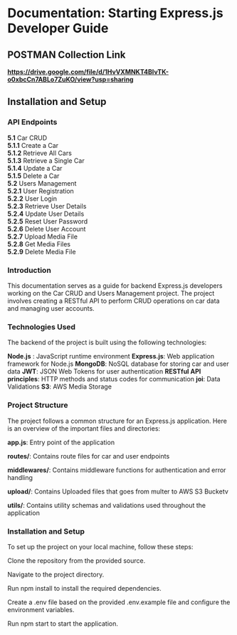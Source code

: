 # Documentation: Starting Express.js Developer Guide

   ## POSTMAN Collection Link 

   
 **https://drive.google.com/file/d/1HvVXMNKT4BIvTK-o0xbcCn7ABLo7ZuKO/view?usp=sharing**
   
  ## Installation and Setup
  

 ### API Endpoints
 
 **5.1**  Car CRUD <br>
**5.1.1** Create a Car <br>
**5.1.2** Retrieve All Cars <br>
**5.1.3** Retrieve a Single Car <br>
**5.1.4** Update a Car <br>
**5.1.5** Delete a Car <br>
**5.2**   Users Management <br>
**5.2.1** User Registration <br>
**5.2.2** User Login <br>
**5.2.3** Retrieve User Details <br>
**5.2.4** Update User Details <br>
**5.2.5** Reset User Password <br>
**5.2.6** Delete User Account <br>
**5.2.7** Upload Media File <br>
**5.2.8** Get Media Files <br>
**5.2.9** Delete Media File <br>

### Introduction
This documentation serves as a guide for backend Express.js developers working on the Car CRUD and Users Management project. The project involves creating a RESTful API to perform CRUD operations on car data and managing user accounts.

### Technologies Used
The backend of the project is built using the following technologies:

**Node.js** : JavaScript runtime environment
**Express.js**: Web application framework for Node.js
**MongoDB**: NoSQL database for storing car and user data
**JWT**: JSON Web Tokens for user authentication
**RESTful API principles**: HTTP methods and status codes for communication
**joi**: Data Validations
**S3**: AWS Media Storage
### Project Structure
The project follows a common structure for an Express.js application. Here is an overview of the important files and directories:<br>

**app.js**: Entry point of the application<br>

**routes/**: Contains route files for car and user endpoints<br>

**middlewares/**: Contains middleware functions for authentication and error handling<br>

**upload/**: Contains Uploaded files that goes from multer to AWS S3 Bucketv

**utils/**: Contains utility schemas and validations used throughout the application<br>

### Installation and Setup
To set up the project on your local machine, follow these steps:

Clone the repository from the provided source.

Navigate to the project directory.

Run npm install to install the required dependencies.

Create a .env file based on the provided .env.example file and configure the environment variables.

Run npm start to start the application.

